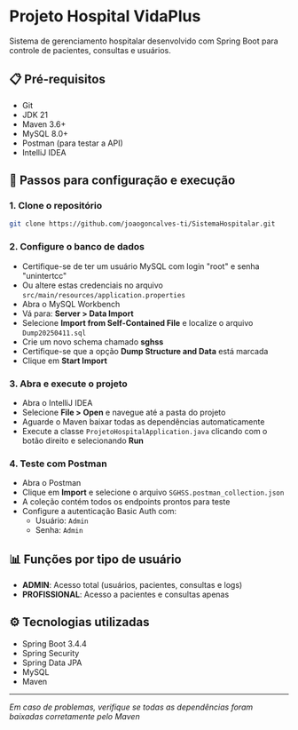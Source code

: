 # Projeto Hospital VidaPlus

Sistema de gerenciamento hospitalar desenvolvido com Spring Boot para controle de pacientes, consultas e usuários.

## 📋 Pré-requisitos

- Git
- JDK 21
- Maven 3.6+
- MySQL 8.0+
- Postman (para testar a API)
- IntelliJ IDEA

## 🚀 Passos para configuração e execução

### 1. Clone o repositório

```bash
git clone https://github.com/joaogoncalves-ti/SistemaHospitalar.git

```

### 2. Configure o banco de dados

- Certifique-se de ter um usuário MySQL com login "root" e senha "unintertcc"
- Ou altere estas credenciais no arquivo `src/main/resources/application.properties`
- Abra o MySQL Workbench
- Vá para: **Server > Data Import**
- Selecione **Import from Self-Contained File** e localize o arquivo `Dump20250411.sql`
- Crie um novo schema chamado **sghss**
- Certifique-se que a opção **Dump Structure and Data** está marcada
- Clique em **Start Import**

### 3. Abra e execute o projeto

- Abra o IntelliJ IDEA
- Selecione **File > Open** e navegue até a pasta do projeto
- Aguarde o Maven baixar todas as dependências automaticamente
- Execute a classe `ProjetoHospitalApplication.java` clicando com o botão direito e selecionando **Run**

### 4. Teste com Postman

- Abra o Postman
- Clique em **Import** e selecione o arquivo `SGHSS.postman_collection.json`
- A coleção contém todos os endpoints prontos para teste
- Configure a autenticação Basic Auth com:
  - Usuário: `Admin`
  - Senha: `Admin`

## 📊 Funções por tipo de usuário

- **ADMIN**: Acesso total (usuários, pacientes, consultas e logs)
- **PROFISSIONAL**: Acesso a pacientes e consultas apenas

## ⚙️ Tecnologias utilizadas

- Spring Boot 3.4.4
- Spring Security
- Spring Data JPA
- MySQL
- Maven

---

*Em caso de problemas, verifique se todas as dependências foram baixadas corretamente pelo Maven*
